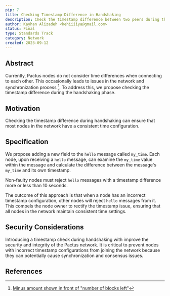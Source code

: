 ```yaml
---
pip: 7
title: Checking Timestamp Difference in Handshaking
description: Check the timestamp difference between two peers during the Handshaking phase
author: Kayhan Alizadeh <kehiiiiya@gmail.com>
status: Final
type: Standards Track
category: Network
created: 2023-09-12
---
```


## Abstract

Currently, Pactus nodes do not consider time differences when connecting to each other.
This occasionally leads to issues in the network and synchronization process [^1].
To address this, we propose checking the timestamp difference during the handshaking phase.

## Motivation

Checking the timestamp difference during handshaking can ensure that
most nodes in the network have a consistent time configuration.

## Specification

We propose adding a new field to the `hello` message called `my_time`.
Each node, upon receiving a `hello` message, can examine the `my_time`
value within the message and calculate the difference between the message's `my_time` and its own timestamp.

Non-faulty nodes must reject `hello` messages with a timestamp difference more or less than 10 seconds.

The outcome of this approach is that when a node has an incorrect timestamp configuration,
other nodes will reject `hello` messages from it.
This compels the node owner to rectify the timestamp issue,
ensuring that all nodes in the network maintain consistent time settings.

## Security Considerations

Introducing a timestamp check during handshaking with improve the security and integrity of the Pactus network.
It is critical to prevent nodes with incorrect timestamp configurations from
joining the network because they can potentially cause synchronization and consensus issues.

## References

[^1]: [Minus amount shown in front of "number of blocks left"](https://github.com/pactus-project/pactus/discussions/611)
